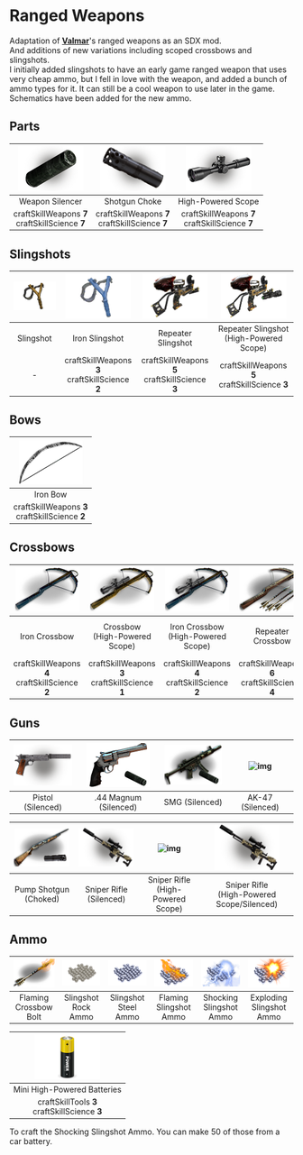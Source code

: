 <!--Read this in github to have all the visuals and formatting: https://github.com/manux32/7dtdSdxMods/tree/master/Manux_RangedWeapons-->
# Ranged Weapons
Adaptation of [**Valmar**](https://7daystodie.com/forums/showthread.php?32219-Valmar-s-Mod-Collection)'s ranged weapons as an SDX mod.  
And additions of new variations including scoped crossbows and slingshots.  
I initially added slingshots to have an early game ranged weapon that uses very cheap ammo, but I fell in love with the weapon, and added a bunch of ammo types for it. It can still be a cool weapon to use later in the game.  
Schematics have been added for the new ammo.

## Parts
| ![img](Icons/gunSilencer.png) | ![img](Icons/gunChoke.png) | ![img](Icons/gunScope.png)
|:---:|:---:|:---:|
| Weapon Silencer | Shotgun Choke | High-Powered Scope |
| craftSkillWeapons **7** <br/> craftSkillScience **7** | craftSkillWeapons **7** <br/> craftSkillScience **7** | craftSkillWeapons **7** <br/> craftSkillScience **7** |

## Slingshots
| ![img](Icons/slingshot.png) | ![img](Icons/ironSlingshot.png) | ![img](Icons/slingshotRepeater.png) | ![img](Icons/slingshotRepeaterHPScope.png) |
|:---:|:---:|:---:|:---:|
| Slingshot | Iron Slingshot | Repeater Slingshot | Repeater Slingshot <br/> (High-Powered Scope) |
| - | craftSkillWeapons **3** <br/> craftSkillScience **2** | craftSkillWeapons **5** <br/> craftSkillScience **3** | craftSkillWeapons **5** <br/> craftSkillScience **3** |

## Bows
| ![img](Icons/ironBow.png) |
|:---:|
| Iron Bow |
| craftSkillWeapons **3** <br/> craftSkillScience **2** |

## Crossbows
| ![img](Icons/ironCrossbow.png) | ![img](Icons/crossbowHPScope.png) | ![img](Icons/ironCrossbowHPScope.png) | ![img](Icons/crossbowRepeater.png) | ![img](Icons/crossbowRepeaterHPScope.png) |
|:---:|:---:|:---:|:---:|:---:|
| Iron Crossbow | Crossbow <br/> (High-Powered Scope) | Iron Crossbow <br/> (High-Powered Scope) | Repeater Crossbow | Repeater Crossbow <br/> (High-Powered Scope) |
| craftSkillWeapons **4** <br/> craftSkillScience **2** | craftSkillWeapons **3** <br/> craftSkillScience **1** | craftSkillWeapons **4** <br/> craftSkillScience **2** | craftSkillWeapons **6** <br/> craftSkillScience **4** | craftSkillWeapons **6** <br/> craftSkillScience **4** |

## Guns
| ![img](Icons/gunPistolSilenced.png) | ![img](Icons/gun44MagnumSilenced.png) | ![img](Icons/gunMP5Silenced.png) | ![img](https://manux32.github.io/7dtd_miscImages/Ak47.png) |
|:---:|:---:|:---:|:---:|
| Pistol (Silenced) | .44 Magnum (Silenced) | SMG (Silenced) | AK-47 (Silenced) |  

|![img](Icons/gunPumpShotgunChoked.png) | ![img](Icons/SilencedSniper.png) | ![img](https://manux32.github.io/7dtd_miscImages/sniperRifle.png) | ![img](Icons/SilencedSniper.png) |
|:---:|:---:|:---:|:---:|
| Pump Shotgun (Choked)| Sniper Rifle (Silenced) | Sniper Rifle <br/> (High-Powered Scope) | Sniper Rifle <br/> (High-Powered Scope/Silenced) |

## Ammo
| ![img](Icons/flamingCrossbowBolt.png) | ![img](Icons/slingshotRockAmmo.png) | ![img](Icons/slingshotSteelAmmo.png) | ![img](Icons/flamingSlingshotAmmo.png) | ![img](Icons/shockingSlingshotAmmo.png) | ![img](Icons/explodingSlingshotAmmo.png) |
|:---:|:---:|:---:|:---:|:---:|:---:|
| Flaming Crossbow Bolt | Slingshot Rock Ammo | Slingshot Steel Ammo | Flaming Slingshot Ammo | Shocking Slingshot Ammo | Exploding Slingshot Ammo |

| ![img](Icons/miniHPBattery.png) |
|:---:|
| Mini High-Powered Batteries |  
| craftSkillTools **3** <br/> craftSkillScience **3** |

To craft the Shocking Slingshot Ammo. You can make 50 of those from a car battery.



